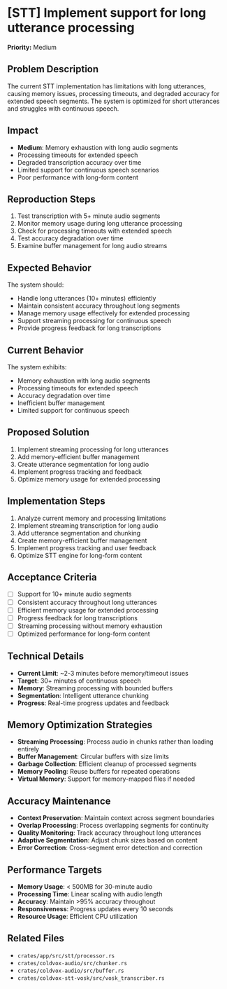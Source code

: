 # [STT] Implement support for long utterance processing

**Priority:** Medium

## Problem Description
The current STT implementation has limitations with long utterances, causing memory issues, processing timeouts, and degraded accuracy for extended speech segments. The system is optimized for short utterances and struggles with continuous speech.

## Impact
- **Medium**: Memory exhaustion with long audio segments
- Processing timeouts for extended speech
- Degraded transcription accuracy over time
- Limited support for continuous speech scenarios
- Poor performance with long-form content

## Reproduction Steps
1. Test transcription with 5+ minute audio segments
2. Monitor memory usage during long utterance processing
3. Check for processing timeouts with extended speech
4. Test accuracy degradation over time
5. Examine buffer management for long audio streams

## Expected Behavior
The system should:
- Handle long utterances (10+ minutes) efficiently
- Maintain consistent accuracy throughout long segments
- Manage memory usage effectively for extended processing
- Support streaming processing for continuous speech
- Provide progress feedback for long transcriptions

## Current Behavior
The system exhibits:
- Memory exhaustion with long audio segments
- Processing timeouts for extended speech
- Accuracy degradation over time
- Inefficient buffer management
- Limited support for continuous speech

## Proposed Solution
1. Implement streaming processing for long utterances
2. Add memory-efficient buffer management
3. Create utterance segmentation for long audio
4. Implement progress tracking and feedback
5. Optimize memory usage for extended processing

## Implementation Steps
1. Analyze current memory and processing limitations
2. Implement streaming transcription for long audio
3. Add utterance segmentation and chunking
4. Create memory-efficient buffer management
5. Implement progress tracking and user feedback
6. Optimize STT engine for long-form content

## Acceptance Criteria
- [ ] Support for 10+ minute audio segments
- [ ] Consistent accuracy throughout long utterances
- [ ] Efficient memory usage for extended processing
- [ ] Progress feedback for long transcriptions
- [ ] Streaming processing without memory exhaustion
- [ ] Optimized performance for long-form content

## Technical Details
- **Current Limit**: ~2-3 minutes before memory/timeout issues
- **Target**: 30+ minutes of continuous speech
- **Memory**: Streaming processing with bounded buffers
- **Segmentation**: Intelligent utterance chunking
- **Progress**: Real-time progress updates and feedback

## Memory Optimization Strategies
- **Streaming Processing**: Process audio in chunks rather than loading entirely
- **Buffer Management**: Circular buffers with size limits
- **Garbage Collection**: Efficient cleanup of processed segments
- **Memory Pooling**: Reuse buffers for repeated operations
- **Virtual Memory**: Support for memory-mapped files if needed

## Accuracy Maintenance
- **Context Preservation**: Maintain context across segment boundaries
- **Overlap Processing**: Process overlapping segments for continuity
- **Quality Monitoring**: Track accuracy throughout long utterances
- **Adaptive Segmentation**: Adjust chunk sizes based on content
- **Error Correction**: Cross-segment error detection and correction

## Performance Targets
- **Memory Usage**: < 500MB for 30-minute audio
- **Processing Time**: Linear scaling with audio length
- **Accuracy**: Maintain >95% accuracy throughout
- **Responsiveness**: Progress updates every 10 seconds
- **Resource Usage**: Efficient CPU utilization

## Related Files
- `crates/app/src/stt/processor.rs`
- `crates/coldvox-audio/src/chunker.rs`
- `crates/coldvox-audio/src/buffer.rs`
- `crates/coldvox-stt-vosk/src/vosk_transcriber.rs`
